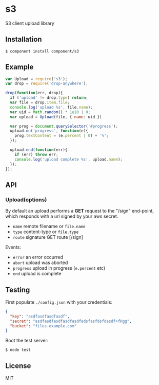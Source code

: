 
# s3

  S3 client upload library

## Installation

    $ component install component/s3

## Example

```js
var Upload = require('s3');
var drop = require('drop-anywhere');

drop(function(err, drop){
  if ('upload' != drop.type) return;
  var file = drop.item.file;
  console.log('upload %s', file.name);
  var uid = Math.random() * 1e10 | 0;
  var upload = Upload(file, { name: uid })

  var prog = document.querySelector('#progress');
  upload.on('progress', function(e){
    prog.textContent = (e.percent | 0) + '%';
  });

  upload.end(function(err){
    if (err) throw err;
    console.log('upload complete %s', upload.name);
  });
});
```

## API

### Upload(options)

  By default an upload performs a __GET__ request to the "/sign" end-point,
  which responds with a url signed by your aws secret.

  - `name` remote filename or `file.name`
  - `type` content-type or `file.type`
  - `route` signature GET route [/sign]

Events:

  - `error` an error occurred
  - `abort` upload was aborted
  - `progress` upload in progress (`e.percent` etc)
  - `end` upload is complete

## Testing

  First populate `./config.json` with your credentials:

```json
{
  "key": "asdfasdfasdfasdf",
  "secret": "asdfasdfasdfasdfasdfadsfasfdsfdasdf+fHgg",
  "bucket": "files.example.com"
}
```

  Boot the test server:

```
$ node test
```

## License

  MIT
